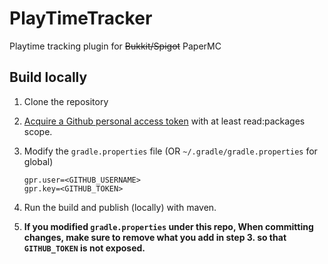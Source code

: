 # PlayTimeTracker
Playtime tracking plugin for ~~Bukkit/Spigot~~ PaperMC


## Build locally

1. Clone the repository

2. [Acquire a Github personal access token](https://docs.github.com/en/authentication/keeping-your-account-and-data-secure/managing-your-personal-access-tokens) with at least read:packages scope.

3. Modify the `gradle.properties` file (OR `~/.gradle/gradle.properties` for global)

   ```
   gpr.user=<GITHUB_USERNAME>
   gpr.key=<GITHUB_TOKEN>
   ```
4. Run the build and publish (locally) with maven.

5. **If you modified `gradle.properties` under this repo, When committing changes, make sure to remove what you add in step 3. so that `GITHUB_TOKEN` is not exposed.**